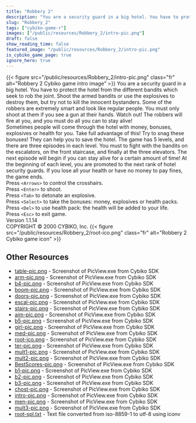 ```yaml
---
title: "Robbery 2"
description: "You are a security guard in a big hotel. You have to protect the hotel from the different bandits which seek to rob the joint. Shoot the armed bandits or use the explosives to destroy them, but try not to kill the innocent bystanders. Some of the robbers are extremely smart and l..."
slug: "Robbery_2"
tags: ["cybiko-game-r"]
images: ["/public/resources/Robbery_2/intro-pic.png"]
draft: false
show_reading_time: false
featured_image: "/public/resources/Robbery_2/intro-pic.png"
is_cybiko_game_page: true
ignore_hero: true
---
```

{{< figure src="/public/resources/Robbery_2/intro-pic.png" class="fr" alt="Robbery 2 Cybiko game intro image" >}}
You are a security guard in a big hotel. You have to protect the hotel from the different bandits which seek to rob the joint. Shoot the armed bandits or use the explosives to destroy them, but try not to kill the innocent bystanders. Some of the robbers are extremely smart and look like regular people. You must only shoot at them if you see a gun at their hands. Watch out! The robbers will fire at you, and you must do all you can to stay alive! \
Sometimes people will come through the hotel with money, bonuses, explosives or health for you. Take full advantage of this! Try to snag these bonuses! They can help you to save the hotel. The game has 5 levels, and there are three episodes in each level. You must to fight with the bandits on the escalators, on the front staircase, and finally at the three elevators. The next episode will begin if you can stay alive for a certain amount of time! At the beginning of each level, you are promoted to the next rank of hotel security guards. If you lose all your health or have no money to pay fines, the game ends. \
Press `<Arrows>`  to control the crosshairs. \
Press `<Enter>`  to shoot. \
Press `<Tab>`  to detonate an explosive. \
Press `<Select>`  to take the bonuses: money, explosives or health packs. \
Press `<Del>`  to use health pack: the health will be added to your life. \
Press `<Esc>`  to exit game. \
Version 1.1.14 \
COPYRIGHT © 2000 CYBIKO, Inc. {{< figure src="/public/resources/Robbery_2/root-ico.png" class="fr" alt="Robbery 2 Cybiko game icon" >}}

## Other Resources
* [table-pic.png](/public/resources/Robbery_2/table-pic.png) - Screenshot of PicView.exe from Cybiko SDK
* [arm-pic.png](/public/resources/Robbery_2/arm-pic.png) - Screenshot of PicView.exe from Cybiko SDK
* [b4-pic.png](/public/resources/Robbery_2/b4-pic.png) - Screenshot of PicView.exe from Cybiko SDK
* [boom-pic.png](/public/resources/Robbery_2/boom-pic.png) - Screenshot of PicView.exe from Cybiko SDK
* [doors-pic.png](/public/resources/Robbery_2/doors-pic.png) - Screenshot of PicView.exe from Cybiko SDK
* [escal-pic.png](/public/resources/Robbery_2/escal-pic.png) - Screenshot of PicView.exe from Cybiko SDK
* [stairs-pic.png](/public/resources/Robbery_2/stairs-pic.png) - Screenshot of PicView.exe from Cybiko SDK
* [aim-pic.png](/public/resources/Robbery_2/aim-pic.png) - Screenshot of PicView.exe from Cybiko SDK
* [b5-pic.png](/public/resources/Robbery_2/b5-pic.png) - Screenshot of PicView.exe from Cybiko SDK
* [girl-pic.png](/public/resources/Robbery_2/girl-pic.png) - Screenshot of PicView.exe from Cybiko SDK
* [med-pic.png](/public/resources/Robbery_2/med-pic.png) - Screenshot of PicView.exe from Cybiko SDK
* [root-ico.png](/public/resources/Robbery_2/root-ico.png) - Screenshot of PicView.exe from Cybiko SDK
* [ter-pic.png](/public/resources/Robbery_2/ter-pic.png) - Screenshot of PicView.exe from Cybiko SDK
* [mult1-pic.png](/public/resources/Robbery_2/mult1-pic.png) - Screenshot of PicView.exe from Cybiko SDK
* [mult2-pic.png](/public/resources/Robbery_2/mult2-pic.png) - Screenshot of PicView.exe from Cybiko SDK
* [BestScores-pic.png](/public/resources/Robbery_2/BestScores-pic.png) - Screenshot of PicView.exe from Cybiko SDK
* [b1-pic.png](/public/resources/Robbery_2/b1-pic.png) - Screenshot of PicView.exe from Cybiko SDK
* [b2-pic.png](/public/resources/Robbery_2/b2-pic.png) - Screenshot of PicView.exe from Cybiko SDK
* [b3-pic.png](/public/resources/Robbery_2/b3-pic.png) - Screenshot of PicView.exe from Cybiko SDK
* [chost-pic.png](/public/resources/Robbery_2/chost-pic.png) - Screenshot of PicView.exe from Cybiko SDK
* [intro-pic.png](/public/resources/Robbery_2/intro-pic.png) - Screenshot of PicView.exe from Cybiko SDK
* [men-pic.png](/public/resources/Robbery_2/men-pic.png) - Screenshot of PicView.exe from Cybiko SDK
* [mult3-pic.png](/public/resources/Robbery_2/mult3-pic.png) - Screenshot of PicView.exe from Cybiko SDK
* [root-spl.txt](/public/resources/Robbery_2/root-spl.txt) - Text file converted from iso-8859-1 to utf-8 using iconv

